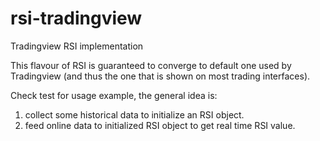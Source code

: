 # rsi-tradingview
Tradingview RSI implementation

This flavour of RSI is guaranteed to converge to default one used by Tradingview (and thus the one that is shown on most trading interfaces). 

Check test for usage example, the general idea is:
1. collect some historical data to initialize an RSI object.
2. feed online data to initialized RSI object to get real time RSI value.
